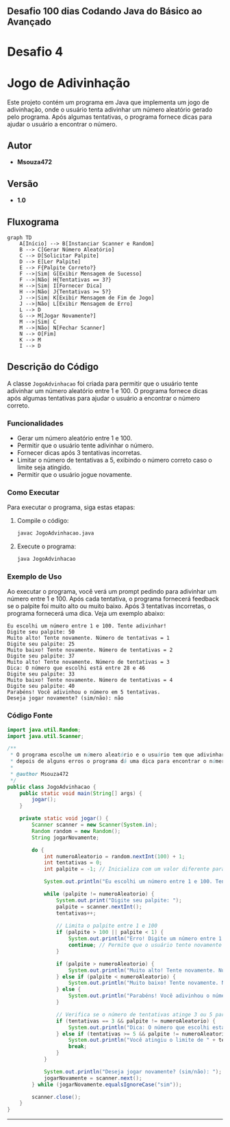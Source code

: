 ## Desafio 100 dias Codando Java do Básico ao Avançado

# Desafio 4

# Jogo de Adivinhação

Este projeto contém um programa em Java que implementa um jogo de adivinhação, onde o usuário tenta adivinhar um número aleatório gerado pelo programa. Após algumas tentativas, o programa fornece dicas para ajudar o usuário a encontrar o número.

## Autor
- **Msouza472**

## Versão
- **1.0**

## Fluxograma

```mermaid
graph TD
    A[Início] --> B[Instanciar Scanner e Random]
    B --> C[Gerar Número Aleatório]
    C --> D[Solicitar Palpite]
    D --> E[Ler Palpite]
    E --> F{Palpite Correto?}
    F -->|Sim| G[Exibir Mensagem de Sucesso]
    F -->|Não| H{Tentativas == 3?}
    H -->|Sim| I[Fornecer Dica]
    H -->|Não| J{Tentativas >= 5?}
    J -->|Sim| K[Exibir Mensagem de Fim de Jogo]
    J -->|Não| L[Exibir Mensagem de Erro]
    L --> D
    G --> M[Jogar Novamente?]
    M -->|Sim| C
    M -->|Não| N[Fechar Scanner]
    N --> O[Fim]
    K --> M
    I --> D
```

## Descrição do Código

A classe `JogoAdvinhacao` foi criada para permitir que o usuário tente adivinhar um número aleatório entre 1 e 100. O programa fornece dicas após algumas tentativas para ajudar o usuário a encontrar o número correto.

### Funcionalidades
- Gerar um número aleatório entre 1 e 100.
- Permitir que o usuário tente adivinhar o número.
- Fornecer dicas após 3 tentativas incorretas.
- Limitar o número de tentativas a 5, exibindo o número correto caso o limite seja atingido.
- Permitir que o usuário jogue novamente.

### Como Executar
Para executar o programa, siga estas etapas:

1. Compile o código:
   ```bash
   javac JogoAdvinhacao.java
   ```

2. Execute o programa:
   ```bash
   java JogoAdvinhacao
   ```

### Exemplo de Uso
Ao executar o programa, você verá um prompt pedindo para adivinhar um número entre 1 e 100. Após cada tentativa, o programa fornecerá feedback se o palpite foi muito alto ou muito baixo. Após 3 tentativas incorretas, o programa fornecerá uma dica. Veja um exemplo abaixo:

```
Eu escolhi um número entre 1 e 100. Tente adivinhar!
Digite seu palpite: 50
Muito alto! Tente novamente. Número de tentativas = 1
Digite seu palpite: 25
Muito baixo! Tente novamente. Número de tentativas = 2
Digite seu palpite: 37
Muito alto! Tente novamente. Número de tentativas = 3
Dica: O número que escolhi está entre 28 e 46
Digite seu palpite: 33
Muito baixo! Tente novamente. Número de tentativas = 4
Digite seu palpite: 40
Parabéns! Você adivinhou o número em 5 tentativas.
Deseja jogar novamente? (sim/não): não
```

### Código Fonte

```java
import java.util.Random;
import java.util.Scanner;

/**
 * O programa escolhe um número aleatório e o usuário tem que adivinhar esse número
 * depois de alguns erros o programa dá uma dica para encontrar o número
 * 
 * @author Msouza472
 */
public class JogoAdvinhacao {
    public static void main(String[] args) {
        jogar();
    }

    private static void jogar() {
        Scanner scanner = new Scanner(System.in);
        Random random = new Random();
        String jogarNovamente;

        do {
            int numeroAleatorio = random.nextInt(100) + 1;
            int tentativas = 0;
            int palpite = -1; // Inicializa com um valor diferente para entrar no loop

            System.out.println("Eu escolhi um número entre 1 e 100. Tente adivinhar!");

            while (palpite != numeroAleatorio) {
                System.out.print("Digite seu palpite: ");
                palpite = scanner.nextInt();
                tentativas++;
              
                // Limita o palpite entre 1 e 100
                if (palpite > 100 || palpite < 1) {
                    System.out.println("Erro! Digite um número entre 1 e 100");
                    continue; // Permite que o usuário tente novamente
                }

                if (palpite > numeroAleatorio) {
                    System.out.println("Muito alto! Tente novamente. Número de tentativas = " + tentativas);
                } else if (palpite < numeroAleatorio) {
                    System.out.println("Muito baixo! Tente novamente. Número de tentativas = " + tentativas);
                } else {
                    System.out.println("Parabéns! Você adivinhou o número em " + tentativas + " tentativas.");
                }

                // Verifica se o número de tentativas atinge 3 ou 5 para fornecer dica ou encerrar o jogo
                if (tentativas == 3 && palpite != numeroAleatorio) {
                    System.out.println("Dica: O número que escolhi está entre " + Math.max(1, numeroAleatorio - 9) + " e " + Math.min(100, numeroAleatorio + 9));
                } else if (tentativas >= 5 && palpite != numeroAleatorio) {
                    System.out.println("Você atingiu o limite de " + tentativas + " tentativas. O número era " + numeroAleatorio);
                    break;
                }
            }

            System.out.println("Deseja jogar novamente? (sim/não): ");
            jogarNovamente = scanner.next();
        } while (jogarNovamente.equalsIgnoreCase("sim"));

        scanner.close();
    }
}
```

---

